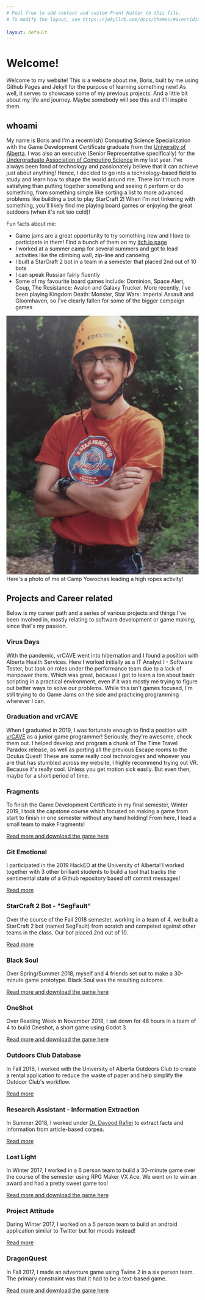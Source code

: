 ```yaml
---
# Feel free to add content and custom Front Matter to this file.
# To modify the layout, see https://jekyllrb.com/docs/themes/#overriding-theme-defaults

layout: default 
---
```

# Welcome!
Welcome to my website! This is a website about me, Boris, built by me using Github Pages and Jekyll for the purpose of learning something new! As well, it serves to showcase some of my previous projects. And a little bit about my life and journey. Maybe somebody will see this and it'll inspire them.

## whoami
My name is Boris and I'm a recent(ish) Computing Science Specialization with the Game Development Certificate graduate from the [University of Alberta](https://www.ualberta.ca/). I was also an executive (Senior Representative specifically) for the [Undergraduate Association of Computing Science](http://ugweb.cs.ualberta.ca/~uacs/) in my last year. I've always been fond of technology and passionately believe that it can achieve just about anything! Hence, I decided to go into a technology-based field to study and learn how to shape the world around me. There isn't much more satisfying than putting together something and seeing it perform or do something, from something simple like sorting a list to more advanced problems like building a bot to play StarCraft 2! When I'm not tinkering with something, you'll likely find me playing board games or enjoying the great outdoors (when it's not too cold)!

Fun facts about me:
* Game jams are a great opportunity to try something new and I love to participate in them! Find a bunch of them on my [itch.io page](https://www.struckdown.itch.io)
* I worked at a summer camp for several summers and got to lead activities like the climbing wall, zip-line and canoeing
* I built a StarCraft 2 bot in a team in a semester that placed 2nd out of 10 bots
* I can speak Russian fairly fluently
* Some of my favourite board games include: Dominion, Space Alert, Coup, The Resistance: Avalon and Galaxy Trucker. More recently, I've been playing Kingdom Death: Monster, Star Wars: Imperial Assault and Gloomhaven, so I've clearly fallen for some of the bigger campaign games

![Photo of me](/assets/BorisFleysher.jpeg)
Here's a photo of me at Camp Yowochas leading a high ropes activity!


## Projects and Career related
Below is my career path and a series of various projects and things I've been involved in, mostly relating to software development or game making, since that's my passion.


### Virus Days
With the pandemic, vrCAVE went into hibernation and I found a position with Alberta Health Services. Here I worked initially as a IT Analyst I - Software Tester, but took on roles under the performance team due to a lack of manpower there. Which was great, because I got to learn a ton about bash scripting in a practical environment, even if it was mostly me trying to figure out better ways to solve our problems. While this isn't games focused, I'm still trying to do Game Jams on the side and practicing programming wherever I can.

### Graduation and vrCAVE
When I graduated in 2019, I was fortunate enough to find a position with [vrCAVE](vrcave.ca) as a junior game programmer! Seriously, they're awesome, check them out. I helped develop and program a chunk of The Time Travel Paradox release, as well as porting all the previous Escape rooms to the Oculus Quest! These are some really cool technologies and whoever you are that has stumbled across my website, I highly recommend trying out VR. Because it's really cool. Unless you get motion sick easily. But even then, maybe for a short period of time. 

### Fragments
To finish the Game Development Certificate in my final semester, Winter 2019, I took the capstone course which focused on making a game from start to finish in one semester without any hand holding! From here, I lead a small team to make Fragments! 

[Read more and download the game here](Fragments)

### Git Emotional
I participated in the 2019 HackED at the University of Alberta! I worked together with 3 other brilliant students to build a tool that tracks the sentimental state of a Github repository based off commit messages!

[Read more](GitEmotional)

### StarCraft 2 Bot - "SegFault"
Over the course of the Fall 2018 semester, working in a team of 4, we built a StarCraft 2 bot (named SegFault) from scratch and competed against other teams in the class. Our bot placed 2nd out of 10.

[Read more](StarCraft2)

### Black Soul
Over Spring/Summer 2018, myself and 4 friends set out to make a 30-minute game prototype. Black Soul was the resulting outcome.

[Read more and download the game here](BlackSoul)

### OneShot
Over Reading Week in November 2018, I sat down for 48 hours in a team of 4 to build Oneshot, a short game using Godot 3.

[Read more and download the game here](OneShot)

### Outdoors Club Database
In Fall 2018, I worked with the University of Alberta Outdoors Club to create a rental application to reduce the waste of paper and help simplify the Outdoor Club's workflow.

[Read more](OutdoorsClub)

### Research Assistant - Information Extraction
In Summer 2018, I worked under [Dr. Davood Rafiei](https://webdocs.cs.ualberta.ca/~drafiei/) to extract facts and information from article-based corpea.

[Read more](InformationExtraction)

### Lost Light
In Winter 2017, I worked in a 6 person team to build a 30-minute game over the course of the semester using RPG Maker VX Ace. We went on to win an award and had a pretty sweet game too!

[Read more and download the game here](LostLight)

### Project Attitude
During Winter 2017, I worked on a 5 person team to build an android application similar to Twitter but for moods instead!

[Read more](ProjectAttitude)

### DragonQuest
In Fall 2017, I made an adventure game using Twine 2 in a six person team. The primary constraint was that it had to be a text-based game.

[Read more and download the game here](DragonQuest)

